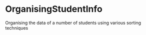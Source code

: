 # OrganisingStudentInfo
Organising the data of a number of students using various sorting techniques
